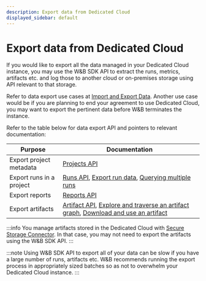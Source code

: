 ```yaml
---
description: Export data from Dedicated Cloud
displayed_sidebar: default
---
```


# Export data from Dedicated Cloud

If you would like to export all the data managed in your Dedicated Cloud instance, you may use the W&B SDK API to extract the runs, metrics, artifacts etc. and log those to another cloud or on-premises storage using API relevant to that storage. 

Refer to data export use cases at [Import and Export Data](../track/public-api-guide#export-data). Another use case would be if you are planning to end your agreement to use Dedicated Cloud, you may want to export the pertinent data before W&B terminates the instance.

Refer to the table below for data export API and pointers to relevant documentation:

| Purpose | Documentation |
|---------|---------------|
| Export project metadata | [Projects API](../../ref/python/public-api/api#projects) |
| Export runs in a project | [Runs API](../../ref/python/public-api/api#runs), [Export run data](../track/public-api-guide#export-run-data), [Querying multiple runs](../track/public-api-guide#querying-multiple-runs) |
| Export reports | [Reports API](../../ref/python/public-api/api#reports) |
| Export artifacts | [Artifact API](../../ref/python/public-api/api#artifact), [Explore and traverse an artifact graph](../artifacts/explore-and-traverse-an-artifact-graph#traverse-an-artifact-programmatically), [Download and use an artifact](../artifacts/download-and-use-an-artifact#download-and-use-an-artifact-stored-on-wb) |

:::info
You manage artifacts stored in the Dedicated Cloud with [Secure Storage Connector](./secure-storage-connector). In that case, you may not need to export the artifacts using the W&B SDK API.
:::

:::note
Using W&B SDK API to export all of your data can be slow if you have a large number of runs, artifacts etc. W&B recommends running the export process in appropriately sized batches so as not to overwhelm your Dedicated Cloud instance.
:::